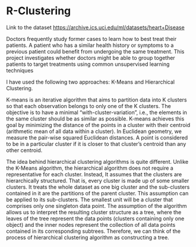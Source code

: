 # R-Clustering


Link to the dataset https://archive.ics.uci.edu/ml/datasets/heart+Disease

Doctors frequently study former cases to learn how to best treat their patients. A patient who has a similar health history or symptoms to a previous patient could benefit from undergoing the same treatment. This project investigates whether doctors might be able to group together patients to target treatments using common unsupervised learning techniques

I have used the following two approaches:
K-Means and Hierarchical Clustering. 


K-means is an iterative algorithm that aims to partition data into K clusters so that each observation belongs to only one of the K clusters. The objective is to have a minimal “with-cluster-variation”, i.e., the elements in the same cluster should be as similar as possible. K-means achieves this goal by minimizing the distance of the points in a cluster with their centroid (arithmetic mean of all data within a cluster). In Euclidean geometry, we measure the pair-wise squared Euclidean distances. A point is considered to be in a particular cluster if it is closer to that cluster’s centroid than any other centroid.


The idea behind hierarchical clustering algorithms is quite different. Unlike the K-Means algorithm, the hierarchical algorithm does not require a representative for each cluster. Instead, It assumes that the clusters are hierarchically structured. That is, every cluster is made up of some smaller clusters. It treats the whole dataset as one big cluster and the sub-clusters contained in it are the partitions of the parent cluster. This assumption can be applied to its sub-clusters. The smallest unit will be a cluster that comprises only one singleton data point. The assumption of the algorithm allows us to interpret the resulting cluster structure as a tree, where the leaves of the tree represent the data points (clusters containing only one object) and the inner nodes represent the collection of all data points contained in its corresponding subtrees. Therefore, we can think of the process of hierarchical clustering algorithm as constructing a tree.
